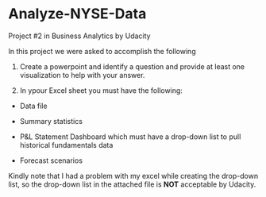 # Analyze-NYSE-Data
Project #2 in Business Analytics by Udacity

In this project we were asked to accomplish the following 

1. Create a powerpoint and identify a question and provide at least one visualization to help with your answer.

2. In ypour Excel sheet you must have the following:

  - Data file

  - Summary statistics

  - P&L Statement Dashboard which must have a drop-down list to pull historical fundamentals data 

  - Forecast scenarios

Kindly note that I had a problem with my excel while creating the drop-down list, so the drop-down list in the attached file is **NOT** acceptable by Udacity.
